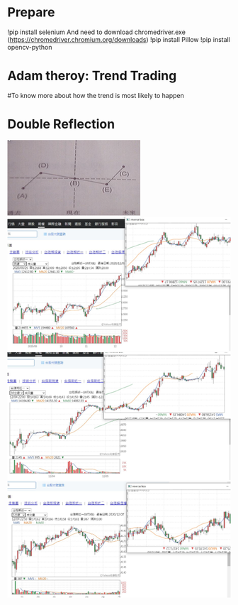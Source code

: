 # Prepare

  !pip install selenium
  And need to download chromedriver.exe  (https://chromedriver.chromium.org/downloads)
  !pip install Pillow
  !pip install opencv-python
# Adam theroy: Trend Trading
#To know more about how the trend is most likely to happen 
# Double Reflection

![image](https://github.com/thumb168888/-Adam-double-reflection/blob/main/double%20reflection.png)
![image](https://github.com/thumb168888/-Adam-double-reflection/blob/main/messageImage_1607162624090.jpg)
![image](https://github.com/thumb168888/-Adam-double-reflection/blob/main/messageImage_1607162662692.jpg)
![image](https://github.com/thumb168888/-Adam-double-reflection/blob/main/messageImage_1607162696344.jpg)
